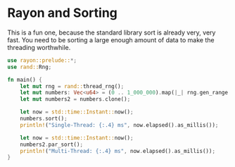 # Rayon and Sorting

This is a fun one, because the standard library sort is already very, very fast. You need to be sorting a large enough amount of data to make the threading worthwhile.

```rust
use rayon::prelude::*;
use rand::Rng;

fn main() {
    let mut rng = rand::thread_rng();
    let mut numbers: Vec<u64> = (0 .. 1_000_000).map(|_| rng.gen_range(0 .. 1_000_000)).collect();
    let mut numbers2 = numbers.clone();

    let now = std::time::Instant::now();
    numbers.sort();
    println!("Single-Thread: {:.4} ms", now.elapsed().as_millis());

    let now = std::time::Instant::now();
    numbers2.par_sort();
    println!("Multi-Thread: {:.4} ms", now.elapsed().as_millis());
}
```